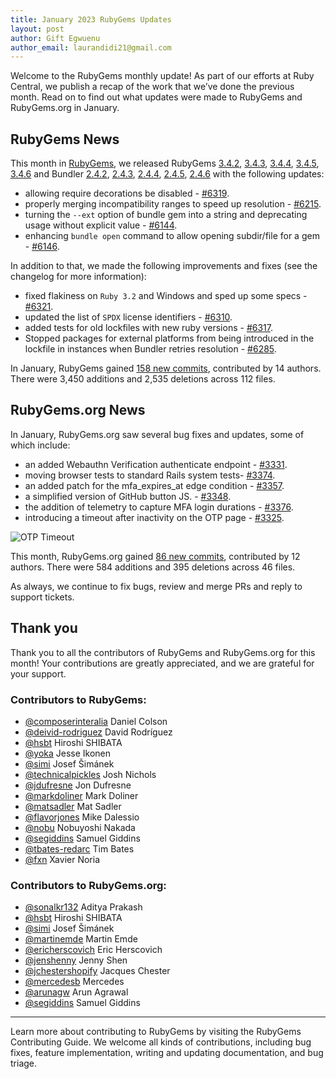 ```yaml
---
title: January 2023 RubyGems Updates
layout: post
author: Gift Egwuenu
author_email: laurandidi21@gmail.com
---
```



Welcome to the RubyGems monthly update! As part of our efforts at Ruby Central, we publish a recap of the work that we’ve done the previous month. Read on to find out what updates were made to RubyGems and RubyGems.org in January.

## RubyGems News

This month in [RubyGems](https://github.com/rubygems/rubygems), we released RubyGems [3.4.2](https://github.com/rubygems/rubygems/blob/master/CHANGELOG.md#342--2023-01-01), [3.4.3](https://github.com/rubygems/rubygems/blob/master/CHANGELOG.md#343--2023-01-06), [3.4.4](https://github.com/rubygems/rubygems/blob/master/CHANGELOG.md#344--2023-01-16), [3.4.5](https://github.com/rubygems/rubygems/blob/master/CHANGELOG.md#345--2023-01-21), [3.4.6](https://github.com/rubygems/rubygems/blob/master/CHANGELOG.md#346--2023-01-31) and Bundler [2.4.2](https://github.com/rubygems/rubygems/blob/master/bundler/CHANGELOG.md#242-january-1-2023), [2.4.3](https://github.com/rubygems/rubygems/blob/master/bundler/CHANGELOG.md#243-january-6-2023), [2.4.4](https://github.com/rubygems/rubygems/blob/master/bundler/CHANGELOG.md#244-january-16-2023), [2.4.5](https://github.com/rubygems/rubygems/blob/master/bundler/CHANGELOG.md#245-january-21-2023), [2.4.6](https://github.com/rubygems/rubygems/blob/master/bundler/CHANGELOG.md#246-january-31-2023) with the following updates:

- allowing require decorations be disabled - [#6319](https://github.com/rubygems/rubygems/pull/6319).
- properly merging incompatibility ranges to speed up resolution - [#6215](https://github.com/rubygems/rubygems/pull/6215).
- turning the `--ext` option of bundle gem into a string and deprecating usage without explicit value - [#6144](https://github.com/rubygems/rubygems/pull/6144).
- enhancing `bundle open` command to allow opening subdir/file for a gem - [#6146](https://github.com/rubygems/rubygems/pull/6146).

In addition to that, we made the following improvements and fixes (see the changelog for more information):

- fixed flakiness on `Ruby 3.2` and Windows and sped up some specs - [#6321](https://github.com/rubygems/rubygems/pull/6321).
- updated the list of `SPDX` license identifiers - [#6310](https://github.com/rubygems/rubygems/pull/6310).
- added tests for old lockfiles with new ruby versions - [#6317](https://github.com/rubygems/rubygems/pull/6317).
- Stopped packages for external platforms from being introduced in the lockfile in instances when Bundler retries resolution - [#6285](https://github.com/rubygems/rubygems/pull/6285).

In January, RubyGems gained [158 new commits](https://github.com/rubygems/rubygems/compare/master@%7B2023-01-01%7D...master@%7B2023-01-31%7D), contributed by 14 authors. There were 3,450 additions and 2,535  deletions across 112 files.


## RubyGems.org News

In January, RubyGems.org saw several bug fixes and updates, some of which include:

- an added Webauthn Verification authenticate endpoint - [#3331](https://github.com/rubygems/rubygems.org/pull/3331).
- moving browser tests to standard Rails system tests- [#3374](https://github.com/rubygems/rubygems.org/pull/3374).
- an added patch for the mfa_expires_at edge condition - [#3357](https://github.com/rubygems/rubygems.org/pull/3357).
- a simplified version of GitHub button JS. - [#3348](https://github.com/rubygems/rubygems.org/pull/3348).
- the addition of telemetry to capture MFA login durations - [#3376](https://github.com/rubygems/rubygems.org/pull/3376).
- introducing a timeout after inactivity on the OTP page - [#3325](https://github.com/rubygems/rubygems.org/pull/3325).

![OTP Timeout](https://user-images.githubusercontent.com/71022385/211091850-84d7f2e3-ee43-44bd-928e-1051130c3ede.png)

This month, RubyGems.org gained [86 new commits](https://github.com/rubygems/rubygems.org/compare/master@%7B2023-01-01%7D...master@%7B2023-01-31%7D), contributed by 12 authors. There were 584 additions and 395 deletions across 46 files.

As always, we continue to fix bugs, review and merge PRs and reply to support tickets.

## Thank you

Thank you to all the contributors of RubyGems and RubyGems.org for this month! Your contributions are greatly appreciated, and we are grateful for your support.

### Contributors to RubyGems:

- [@composerinteralia](https://github.com/composerinteralia) Daniel Colson
- [@deivid-rodriguez](https://github.com/deivid-rodriguez) David Rodríguez
- [@hsbt](https://github.com/hsbt) Hiroshi SHIBATA
- [@yoka](https://github.com/yoka) Jesse Ikonen
- [@simi](https://github.com/simi) Josef Šimánek
- [@technicalpickles](https://github.com/technicalpickles) Josh Nichols
- [@jdufresne](https://github.com/jdufresne) Jon Dufresne
- [@markdoliner](https://github.com/markdoliner) Mark Doliner
- [@matsadler](https://github.com/matsadler) Mat Sadler
- [@flavorjones](https://github.com/flavorjones) Mike Dalessio
- [@nobu](https://github.com/nobu) Nobuyoshi Nakada
- [@segiddins](https://github.com/segiddins) Samuel Giddins
- [@tbates-redarc](https://github.com/tbates-redarc) Tim Bates
- [@fxn](https://github.com/fxn) Xavier Noria

### Contributors to RubyGems.org:
- [@sonalkr132](https://github.com/sonalkr132) Aditya Prakash
- [@hsbt](https://github.com/hsbt) Hiroshi SHIBATA
- [@simi](https://github.com/simi) Josef Šimánek
- [@martinemde](https://github.com/martinemde) Martin Emde
- [@ericherscovich](https://github.com/ericherscovich) Eric Herscovich
- [@jenshenny](https://github.com/jenshenny) Jenny Shen
- [@jchestershopify](https://github.com/jchestershopify) Jacques Chester
- [@mercedesb](https://github.com/mercedesb) Mercedes
- [@arunagw](https://github.com/arunagw) Arun Agrawal
- [@segiddins](https://github.com/segiddins) Samuel Giddins

---
Learn more about contributing to RubyGems by visiting the RubyGems Contributing Guide. We welcome all kinds of contributions, including bug fixes, feature implementation, writing and updating documentation, and bug triage.
